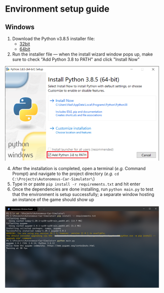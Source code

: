 # Environment setup guide

## Windows

1. Download the Python v3.8.5 installer file:
    - [32bit](https://www.python.org/ftp/python/3.8.5/python-3.8.5.exe)
    - [64bit](https://www.python.org/ftp/python/3.8.5/python-3.8.5-amd64.exe)
2. Run the installer file &mdash; when the install wizard window pops up, make sure to check "Add Python 3.8 to PATH" and click "Install Now"

![](/images/setup/py-installer.PNG)

4. After the installation is completed, open a terminal (_e.g._ Command Prompt) and  navigate to the project directory (_e.g._ `cd C:\Projects\Autonomous-Car-Simulator\`)
5. Type in or paste `pip install -r requirements.txt` and hit enter
6. Once the dependencies are done installing, run `python main.py` to test that the environment is setup successfully; a separate window hosting an instance of the game should show up

![](/images/setup/cmd.PNG)
